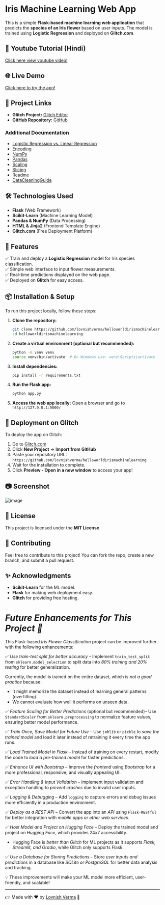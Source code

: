 # Iris Machine Learning Web App

This is a simple **Flask-based machine learning web application** that predicts the **species of an Iris flower** based on user inputs. The model is trained using **Logistic Regression** and deployed on **Glitch.com**.

## 🎥 Youtube Tutorial (Hindi)
[Click here view youtube video!](https://youtu.be/DlCdQ1MZXsc?si=ACw7zrwmCLGsYNVp)

## 🌐 Live Demo
[Click here to try the app!](https://irismachinelearning.glitch.me/)

## 📂 Project Links
- **Glitch Project:** [Glitch Editor](https://glitch.com/edit/#!/irismachinelearning)
- **GitHub Repository:** [GitHub](https://github.com/lovnishverma/helloworldirismachinelearning)

### **Additional Documentation**
- [Logistic Regression vs. Linear Regression](https://github.com/lovnishverma/helloworldirismachinelearning/blob/master/Logistic%20Regression%20vs.%20Linear%20Regression.md)
- [Encoding](https://github.com/lovnishverma/helloworldirismachinelearning/blob/master/encoding.md)
- [NumPy](https://github.com/lovnishverma/helloworldirismachinelearning/blob/master/numpy.md)
- [Pandas](https://github.com/lovnishverma/helloworldirismachinelearning/blob/master/pandas.md)
- [Scaling](https://github.com/lovnishverma/helloworldirismachinelearning/blob/master/scaling.md)
- [Slicing](https://github.com/lovnishverma/helloworldirismachinelearning/blob/master/slicing.md)
- [Readme](https://github.com/lovnishverma/helloworldirismachinelearning/blob/master/readme.md)
- [DataCleaningGuide](https://github.com/lovnishverma/helloworldirismachinelearning/blob/master/DataCleaningGuide.md)

## 🛠️ Technologies Used
- **Flask** (Web Framework)
- **Scikit-Learn** (Machine Learning Model)
- **Pandas & NumPy** (Data Processing)
- **HTML & Jinja2** (Frontend Template Engine)
- **Glitch.com** (Free Deployment Platform)

## 📌 Features
✅ Train and deploy a **Logistic Regression** model for Iris species classification.  
✅ Simple web interface to input flower measurements.  
✅ Real-time predictions displayed on the web page.  
✅ Deployed on **Glitch** for easy access.  

## 📦 Installation & Setup
To run this project locally, follow these steps:

1. **Clone the repository:**
   ```bash
   git clone https://github.com/lovnishverma/helloworldirismachinelearning.git
   cd helloworldirismachinelearning
   ```

2. **Create a virtual environment (optional but recommended):**
   ```bash
   python -m venv venv
   source venv/bin/activate  # On Windows use: venv\Scripts\activate
   ```

3. **Install dependencies:**
   ```bash
   pip install -r requirements.txt
   ```

4. **Run the Flask app:**
   ```bash
   python app.py
   ```

5. **Access the web app locally:**
   Open a browser and go to `http://127.0.0.1:5000/`

## 🚀 Deployment on Glitch
To deploy the app on Glitch:
1. Go to [Glitch.com](https://glitch.com/)
2. Click **New Project** → **Import from GitHub**
3. Paste your repository URL: `https://github.com/lovnishverma/helloworldirismachinelearning`
4. Wait for the installation to complete.
5. Click **Preview - Open in a new window** to access your app!

## 📷 Screenshot

![image](https://github.com/user-attachments/assets/0ab1debe-9dc7-4be2-a281-e52023a76dde)

## 📜 License
This project is licensed under the **MIT License**.

## 🤝 Contributing
Feel free to contribute to this project! You can fork the repo, create a new branch, and submit a pull request.

## ✨ Acknowledgments
- **Scikit-Learn** for the ML model.
- **Flask** for making web deployment easy.
- **Glitch** for providing free hosting.

# *Future Enhancements for This Project 🎯*

This Flask-based *Iris Flower Classification* project can be improved further with the following enhancements:  

✅ *Use train-test split for better accuracy* – Implement `train_test_split` from `sklearn.model_selection` to split data into *80% training and 20% testing* for better generalization.  

Currently, the model is trained on the entire dataset, which is *not a good practice* because:  
- It might memorize the dataset instead of learning general patterns (overfitting).  
- We cannot evaluate how well it performs on unseen data.  

✅ *Feature Scaling for Better Predictions* (optional but recommended)– Use `StandardScaler` from `sklearn.preprocessing` to normalize feature values, ensuring better model performance.  

✅ *Train Once, Save Model for Future Use* – Use `joblib` or `pickle` to *save the trained model* and load it later instead of retraining it every time the app runs.  

✅ *Load Trained Model in Flask* – Instead of training on every restart, modify the code to *load a pre-trained model* for faster predictions.  

✅ *Enhance UI with Bootstrap* – Improve the *frontend* using *Bootstrap* for a more professional, responsive, and visually appealing UI.  

✅ *Error Handling & Input Validation* – Implement input validation and exception handling to *prevent crashes* due to invalid user inputs.  

✅ *Logging & Debugging* – Add `logging` to capture errors and debug issues more efficiently in a production environment.  

✅ *Deploy as a REST API* – Convert the app into an *API* using `Flask-RESTful` for better integration with *mobile apps or other web services*.  

✅ *Host Model and Project on Hugging Face* – Deploy the trained model and project on *Hugging Face*, which provides 24x7 accessibility.  
- Hugging Face is *better than Glitch* for ML projects as it supports *Flask, Streamlit, and Gradio*, while Glitch only supports Flask.  

✅ *Use a Database for Storing Predictions* – Store *user inputs and predictions* in a database like *SQLite or PostgreSQL* for better data analysis and tracking.  

💡 These improvements will make your ML model more efficient, user-friendly, and scalable!  

---
👉 Made with ❤️ by [Lovnish Verma](https://github.com/lovnishverma/) 🚀

